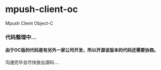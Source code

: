 # mpush-client-oc
Mpush Client Object-C

### 代码整理中...

#### 由于OC版的代码是有另外一家公司开发，所以开源该版本的代码还需要协商。
沟通完毕会尽快放出源码....
